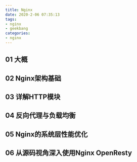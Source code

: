```yaml
---
title: Nginx
date: 2020-2-06 07:35:13
tags:
- nginx
- geekbang
categories:
- nginx
---
```


## 01 大概

## 02 Nginx架构基础

## 03 详解HTTP模块

## 04 反向代理与负载均衡

## 05 Nginx的系统层性能优化

## 06 从源码视角深入使用Nginx OpenResty

